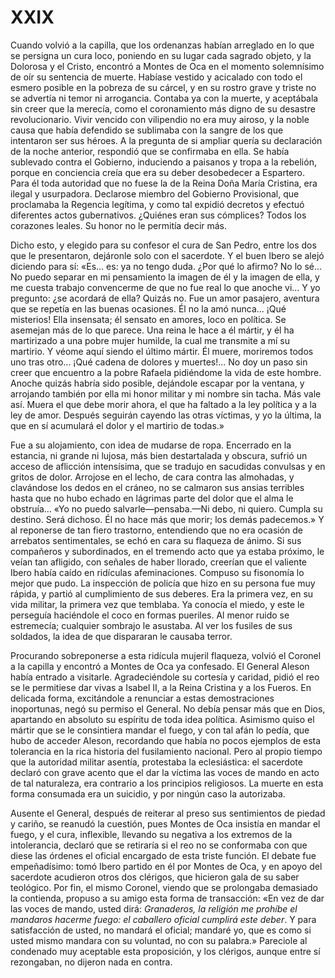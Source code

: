 # XXIX

Cuando volvió a la capilla, que los ordenanzas habían arreglado en lo que se
persigna un cura loco, poniendo en su lugar cada sagrado objeto, y la Dolorosa
y el Cristo, encontró a Montes de Oca en el momento solemnísimo de oír su
sentencia de muerte. Habíase vestido y acicalado con todo el esmero posible en
la pobreza de su cárcel, y en su rostro grave y triste no se advertía ni temor
ni arrogancia. Contaba ya con la muerte, y aceptábala sin creer que la merecía,
como el coronamiento más digno de su desastre revolucionario. Vivir vencido con
vilipendio no era muy airoso, y la noble causa que había defendido se sublimaba
con la sangre de los que intentaron ser sus héroes. A la pregunta de si ampliar
quería su declaración de la noche anterior, respondió que se confirmaba en
ella. Se había sublevado contra el Gobierno, induciendo a paisanos y tropa a la
rebelión, porque en conciencia creía que era su deber desobedecer a Espartero.
Para él toda autoridad que no fuese la de la Reina Doña María Cristina, era
ilegal y usurpadora. Declarose miembro del Gobierno Provisional, que proclamaba
la Regencia legítima, y como tal expidió decretos y efectuó diferentes actos
gubernativos. ¿Quiénes eran sus cómplices? Todos los corazones leales. Su honor
no le permitía decir más.

Dicho esto, y elegido para su confesor el cura de San Pedro, entre los dos que
le presentaron, dejáronle solo con el sacerdote. Y el buen Ibero se alejó
diciendo para sí: «Es... es: ya no tengo duda. ¿Por qué lo afirmo? No lo sé...
No puedo separar en mi pensamiento la imagen de él y la imagen de ella, y me
cuesta trabajo convencerme de que no fue real lo que anoche vi... Y yo
pregunto: ¿se acordará de ella? Quizás no. Fue un amor pasajero, aventura que
se repetía en las buenas ocasiones. Él no la amó nunca... ¡Qué misterios! Ella
insensata; él sensato en amores, loco en política. Se asemejan más de lo que
parece. Una reina le hace a él mártir, y él ha martirizado a una pobre mujer
humilde, la cual me transmite a mí su martirio. Y véome aquí siendo el último
mártir. Él muere, moriremos todos uno tras otro... ¡Qué cadena de dolores
y muertes!... No doy un paso sin creer que encuentro a la pobre Rafaela
pidiéndome la vida de este hombre. Anoche quizás habría sido posible, dejándole
escapar por la ventana, y arrojando también por ella mi honor militar y mi
nombre sin tacha. Más vale así. Muera el que debe morir ahora, el que ha
faltado a la ley política y a la ley de amor. Después seguirán cayendo las
otras víctimas, y yo la última, la que en sí acumulará el dolor y el martirio
de todas.»

Fue a su alojamiento, con idea de mudarse de ropa. Encerrado en la estancia, ni
grande ni lujosa, más bien destartalada y obscura, sufrió un acceso de
aflicción intensísima, que se tradujo en sacudidas convulsas y en gritos de
dolor. Arrojose en el lecho, de cara contra las almohadas, y clavándose los
dedos en el cráneo, no se calmaron sus ansias terribles hasta que no hubo
echado en lágrimas parte del dolor que el alma le obstruía... «Yo no puedo
salvarle—pensaba.—Ni debo, ni quiero. Cumpla su destino. Será dichoso. Él no
hace más que morir; los demás padecemos.» Y al reponerse de tan fiero
trastorno, entendiendo que no era ocasión de arrebatos sentimentales, se echó
en cara su flaqueza de ánimo. Si sus compañeros y subordinados, en el tremendo
acto que ya estaba próximo, le veían tan afligido, con señales de haber
llorado, creerían que el valiente Ibero había caído en ridículas afeminaciones.
Compuso su fisonomía lo mejor que pudo. La inspección de policía que hizo en su
persona fue muy rápida, y partió al cumplimiento de sus deberes. Era la primera
vez, en su vida militar, la primera vez que temblaba. Ya conocía el miedo,
y este le perseguía haciéndole el coco en formas pueriles. Al menor ruido se
estremecía; cualquier sombrajo le asustaba. Al ver los fusiles de sus soldados,
la idea de que dispararan le causaba terror.

Procurando sobreponerse a esta ridícula mujeril flaqueza, volvió el Coronel
a la capilla y encontró a Montes de Oca ya confesado. El General Aleson había
entrado a visitarle. Agradeciéndole su cortesía y caridad, pidió el reo se le
permitiese dar vivas a Isabel II, a la Reina Cristina y a los Fueros. En
delicada forma, excitándole a renunciar a estas demostraciones inoportunas,
negó su permiso el General. No debía pensar más que en Dios, apartando en
absoluto su espíritu de toda idea política. Asimismo quiso el mártir que se le
consintiera mandar el fuego, y con tal afán lo pedía, que hubo de acceder
Aleson, recordando que había no pocos ejemplos de esta tolerancia en la rica
historia del fusilamiento nacional. Pero al propio tiempo que la autoridad
militar asentía, protestaba la eclesiástica: el sacerdote declaró con grave
acento que el dar la víctima las voces de mando en acto de tal naturaleza, era
contrario a los principios religiosos. La muerte en esta forma consumada era un
suicidio, y por ningún caso la autorizaba.

Ausente el General, después de reiterar al preso sus sentimientos de piedad
y cariño, se reanudó la cuestión, pues Montes de Oca insistía en mandar el
fuego, y el cura, inflexible, llevando su negativa a los extremos de la
intolerancia, declaró que se retiraría si el reo no se conformaba con que diese
las órdenes el oficial encargado de esta triste función. El debate fue
empeñadísimo: tomó Ibero partido en él por Montes de Oca, y en apoyo del
sacerdote acudieron otros dos clérigos, que hicieron gala de su saber
teológico. Por fin, el mismo Coronel, viendo que se prolongaba demasiado la
contienda, propuso a su amigo esta forma de transacción: «En vez de dar las
voces de mando, usted dirá: *Granaderos, la religión me prohíbe el mandaros
hacerme fuego: el caballero oficial cumplirá este deber*. Y para satisfacción
de usted, no mandará el oficial; mandaré yo, que es como si usted mismo mandara
con su voluntad, no con su palabra.» Pareciole al condenado muy aceptable esta
proposición, y los clérigos, aunque entre sí rezongaban, no dijeron nada en
contra.
